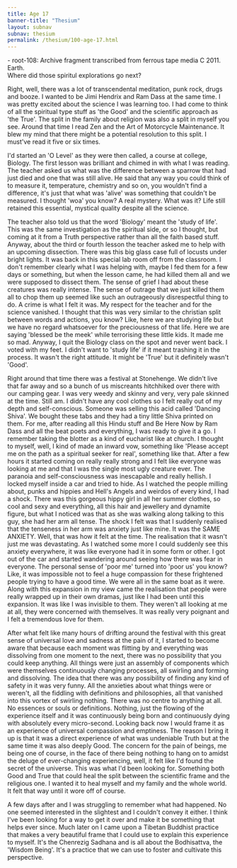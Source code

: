 ```yaml
---
title: Age 17
banner-title: "Thesium" 
layout: subnav 
subnav: thesium 
permalink: /thesium/100-age-17.html
---
```


<div class="data">
- root-108: Archive fragment transcribed from ferrous tape media C 2011. Earth.
</div>

<div class="speech">
Where did those spiritul explorations go next?  

Right, well, there was a lot of transcendental meditation, punk rock, drugs and
booze. I wanted to be Jimi Hendrix and Ram Dass at the same time. I was pretty
excited about the science I was learning too. I had come to think of all the
spiritual type stuff as 'the Good' and the scientific approach as 'the True'.
The split in the family about religion was also a split in myself you see.
Around that time I read Zen and the Art of Motorcycle Maintenance. It blew my
mind that there might be a potential resolution to this split. I must've read
it five or six times.

I'd started an 'O Level' as they were then called, a
course at college, Biology. The first lesson was brilliant and chimed in with
what I was reading. The teacher asked us what was the difference between a
sparrow that had just died and one that was still alive. He said that any way
you could think of to measure it, temperature, chemistry and so on, you
wouldn't find a difference, it's just that what was 'alive' was something that
couldn't be measured. I thought 'woa' you know? A real mystery. What was it?
Life still retained this essential, mystical quality despite all the science.  

The teacher also told us that the word 'Biology' meant the 'study of life'.
This was the same investigation as the spiritual side, or so I thought, but
coming at it from a Truth perspective rather than all the faith based stuff.
Anyway, about the third or fourth lesson the teacher asked me to help with an
upcoming dissection. There was this big glass case full of locusts under bright
lights. It was back in this special lab room off from the classroom. I don't
remember clearly what I was helping with, maybe I fed them for a few days or
something, but when the lesson came, he had killed them all and we were
supposed to dissect them. The sense of grief I had about these creatures was
really intense. The sense of outrage that we just killed them all to chop them
up seemed like such an outrageously disrespectful thing to do. A crime is what
I felt it was. My respect for the teacher and for the science vanished. I
thought that this was very similar to the christian split between words and
actions, you know? Like, here we are studying life but we have no regard
whatsoever for the preciousness of that life. Here we are saying 'blessed be
the meek' while terrorising these little kids. It made me so mad. Anyway, I
quit the Biology class on the spot and never went back. I voted with my feet. I
didn't want to 'study life' if it meant trashing it in the process. It wasn't
the right attitude. It might be 'True' but it definitely wasn't 'Good'.  

Right around that time there was a festival at Stonehenge. We didn't live that
far away and so a bunch of us miscreants hitchhiked over there with our camping
gear. I was very weedy and skinny and very, very pale skinned at the time.
Still am. I didn't have any cool clothes so I felt really out of my depth and
self-conscious. Someone was selling this acid called 'Dancing Shiva'. We bought
these tabs and they had a tiny little Shiva printed on them. For me, after
reading all this Hindu stuff and Be Here Now by Ram Dass and all the beat poets
and everything, I was ready to give it a go. I remember taking the blotter as a
kind of eucharist like at church. I thought to myself, well, I kind of made an
inward vow, something like 'Please accept me on the path as a spiritual seeker
for real', something like that. After a few hours it started coming on really
really strong and I felt like everyone was looking at me and that I was the
single most ugly creature ever. The paranoia and self-consciousness was
inescapable and really hellish. I locked myself inside a car and tried to hide.
As I watched the people milling about, punks and hippies and Hell's Angels and
weirdos of every kind, I had a shock. There was this gorgeous hippy girl in all
her summer clothes, so cool and sexy and everything, all this hair and
jewellery and dynamite figure, but what I noticed was that as she was walking
along talking to this guy, she had her arm all tense. The shock I felt was that
I suddenly realised that the tenseness in her arm was anxiety just like mine.
It was the SAME ANXIETY. Well, that was how it felt at the time. The
realisation that it wasn't just me was devastating. As I watched some more I
could suddenly see this anxiety everywhere, it was like everyone had it in some
form or other. I got out of the car and started wandering around seeing how
there was fear in everyone. The personal sense of 'poor me' turned into 'poor
us' you know? Like, it was impossible not to feel a huge compassion for these
frightened people trying to have a good time. We were all in the same boat as
it were. Along with this expansion in my view came the realisation that people
were really wrapped up in their own dramas, just like I had been until this
expansion. It was like I was invisible to them. They weren't all looking at me
at all, they were concerned with themselves. It was really very poignant and I
felt a tremendous love for them.  

After what felt like many hours of drifting around the festival with this great
sense of universal love and sadness at the pain of it, I started to become
aware that because each moment was flitting by and everything was dissolving
from one moment to the next, there was no possibility that you could keep
anything. All things were just an assembly of components which were themselves
continuously changing processes, all swirling and forming and dissolving. The
idea that there was any possibility of finding any kind of safety in it was
very funny. All the anxieties about what things were or weren't, all the
fiddling with definitions and philosophies, all that vanished into this vortex
of swirling nothing. There was no centre to anything at all. No essences or
souls or definitions. Nothing, just the flowing of the experience itself and it
was continuously being born and continuously dying with absolutely every
micro-second. Looking back now I would frame it as an experience of universal
compassion and emptiness. The reason I bring it up is that it was a direct
experience of what was undeniable Truth but at the same time it was also deeply
Good. The concern for the pain of beings, me being one of course, in the face
of there being nothing to hang on to amidst the deluge of ever-changing
experiencing, well, it felt like I'd found the secret of the universe. This was
what I'd been looking for. Something both Good and True that could heal the
split between the scientific frame and the religious one. I wanted it to heal
myself and my family and the whole world. It felt that way until it wore off of
course.

A few days after and I was struggling to remember what had happened. No one
seemed interested in the slightest and I couldn't convey it either. I think
I've been looking for a way to get it over and make it be something that helps
ever since. Much later on I came upon a Tibetan Buddhist practice that makes a
very beautiful frame that I could use to explain this experience to myself.
It's the Chenrezig Sadhana and is all about the Bodhisattva, the 'Wisdom
Being'. It's a practice that we can use to foster and cultivate this perspective.
</div>
